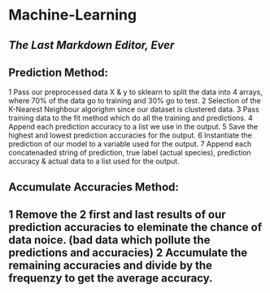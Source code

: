 # Machine-Learning
## _The Last Markdown Editor, Ever_
## Prediction Method:
1 Pass our preprocessed data X & y to sklearn to split the data into 4 arrays, where 70% of the data go to training and 30% go to test.
2 Selection of the K-Nearest Neighbour algorighm since our dataset is clustered data.
3 Pass training data to the fit method which do all the training and predictions.
4 Append each prediction accuracy to a list we use in the output.
5 Save the highest and lowest prediction accuracies for the output.
6 Instantiate the prediction of our model to a variable used for the output.
7 Append each concatenaded string of prediction, true label (actual species), prediction accuracy & actual data to a list used for the output.

## Accumulate Accuracies Method:
1 Remove the 2 first and last results of our prediction accuracies to eleminate the chance of data noice. (bad data which pollute the predictions and accuracies)
2 Accumulate the remaining accuracies and divide by the frequenzy to get the average accuracy.
-
